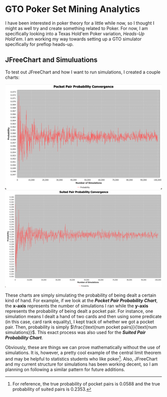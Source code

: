 # GTO Poker Set Mining Analytics

I have been interested in poker theory for a little while now, so I thought I might as well try and create something related to Poker. For now, I am specifically looking into
a Texas Hold'em Poker variation, *Heads-Up Hold'em*. I am working my way towards setting up a GTO simulator specifically for preflop heads-up.

## JFreeChart and Simuluations

To test out JFreeChart and how I want to run simulations, I created a couple charts:

![Pocket Pair Probability Chart](src/main/resources/pktpairprob.png)
![Suited Pair Probability Chart](src/main/resources/suitpairprob.png)

These charts are simply simulating the probability of being dealt a certain kind of hand. For example, if we look at the ***Pocket Pair Probability Chart***, 
the **x-axis** represents the number of simulations I ran while the **y-axis** represents the probability of being dealt a pocket pair. For instance, 
one simulation means I dealt a hand of two cards and then using some predicate (in this case, card rank equality), I kept track of whether we got a pocket pair. 
Then, probability is simply $\frac{\text{num pocket pairs}}{\text{num simulations}}$. This exact process was also used for the ***Suited Pair Probability Chart***.

Obviously, these are things we can prove mathematically without the use of simulations. It is, however, a pretty cool example of the central limit theorem and may be
helpful to statistics students who like poker[^1]. Also, JFreeChart and my current structure for simulations has been working decent, so I am planning on following a similar
pattern for future additions.

[^1]: For reference, the true probability of pocket pairs is 0.0588 and the true probability of suited pairs is 0.2353.
